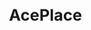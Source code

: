 ---
title: AcePlace
crosslinks:
- place
- asexuality
- legendofzelda
- catalunya
- catalonia
- placeAtlas
- TransFlagPlace
- factorio
---
